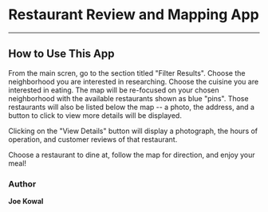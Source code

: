 # Restaurant Review and Mapping App
---


## How to Use This App

From the main scren, go to the section titled "Filter Results".
Choose the neighborhood you are interested in researching.
Choose the cuisine you are interested in eating.
The map will be re-focused on your chosen neighborhood with the available restaurants shown as blue "pins".
Those restaurants will also be listed below the map -- a photo, the address, and a button to click to view more details will be displayed.

Clicking on the "View Details" button will display a photograph, the hours of operation, and customer reviews of that restaurant.

Choose a restaurant to dine at, follow the map for direction, and enjoy your meal!

 



### Author

**Joe Kowal**




